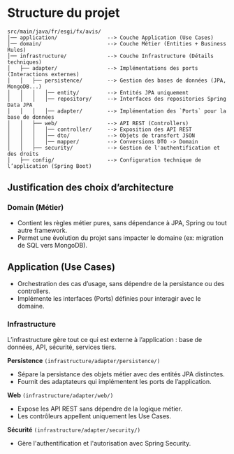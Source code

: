 # Structure du projet

````pgsql
src/main/java/fr/esgi/fx/avis/
│── application/                --> Couche Application (Use Cases)
│── domain/                     --> Couche Métier (Entities + Business Rules)
│── infrastructure/             --> Couche Infrastructure (Détails techniques)
│   ├── adapter/                --> Implémentations des ports (Interactions externes)
│   │   ├── persistence/        --> Gestion des bases de données (JPA, MongoDB...)
│   │   │   │── entity/         --> Entités JPA uniquement
│   │   │   │── repository/     --> Interfaces des repositories Spring Data JPA
│   │   │   │── adapter/        --> Implémentation des `Ports` pour la base de données
│   │   ├── web/                --> API REST (Controllers)
│   │   │   │── controller/     --> Exposition des API REST
│   │   │   │── dto/            --> Objets de transfert JSON
│   │   │   │── mapper/         --> Conversions DTO -> Domain
│   │   ├── security/           --> Gestion de l'authentification et des droits
│   ├── config/                 --> Configuration technique de l’application (Spring Boot)
````

## Justification des choix d’architecture

### Domain (Métier)

* Contient les règles métier pures, sans dépendance à JPA, Spring ou tout autre framework.
* Permet une évolution du projet sans impacter le domaine (ex: migration de SQL vers MongoDB).

## Application (Use Cases)

* Orchestration des cas d’usage, sans dépendre de la persistance ou des controllers.
* Implémente les interfaces (Ports) définies pour interagir avec le domaine.

### Infrastructure

L’infrastructure gère tout ce qui est externe à l’application : base de données, API, sécurité, services tiers.

**Persistence** `(infrastructure/adapter/persistence/)`

* Sépare la persistance des objets métier avec des entités JPA distinctes.
* Fournit des adaptateurs qui implémentent les ports de l’application.

**Web** `(infrastructure/adapter/web/)`

* Expose les API REST sans dépendre de la logique métier.
* Les contrôleurs appellent uniquement les Use Cases.

**Sécurité** `(infrastructure/adapter/security/)`

* Gère l'authentification et l'autorisation avec Spring Security.
